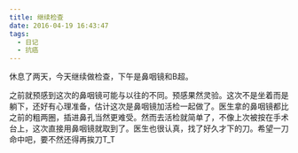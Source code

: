 ```yaml
---
title: 继续检查
date: 2016-04-19 16:43:47
tags:
  - 日记
  - 抗癌
---
```


休息了两天，今天继续做检查，下午是鼻咽镜和B超。

之前就预感到这次的鼻咽镜可能与以往的不同。预感果然灵验。这次不是坐着而是躺下，还好有心理准备，估计这次是鼻咽镜加活检一起做了。医生拿的鼻咽镜都比之前的粗两圈，插进鼻孔当然更难受。然而去活检就简单了，不像上次被按在手术台上，这次直接用鼻咽镜就取到了。医生也很认真，找了好久才下的刀。希望一刀命中吧，要不然还得再挨刀T_T
